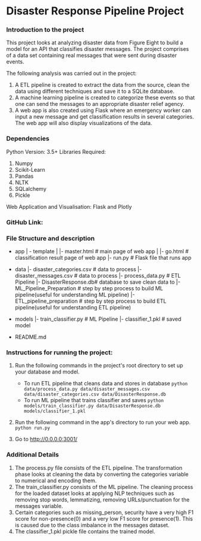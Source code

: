 # Disaster Response Pipeline Project

### Introduction to the project

This project looks at analyzing disaster data from Figure Eight to build a model for an API that classifies disaster messages.
The project comprises of a data set containing real messages that were sent during disaster events. 

The following analysis was carried out in the project:
1) A ETL pipeline is created to extract the data from the source, clean the data using different techniques and save it to a SQLite database.
2) A machine learning pipeline is created to categorize these events so that one can send the messages to an appropriate disaster relief agency.
3) A web app is also created using Flask where an emergency worker can input a new message and get classification results in several categories. The web app will also display visualizations of the data. 

### Dependencies

Python Version: 3.5+
Libraries Required:
1) Numpy
2) Scikit-Learn
3) Pandas 
4) NLTK
5) SQLalchemy
6) Pickle

Web Application and Visualisation: Flask and Plotly

### GitHub Link:


### File Structure and description
- app
| - template
| |- master.html  # main page of web app
| |- go.html  # classification result page of web app
|- run.py  # Flask file that runs app

- data
|- disaster_categories.csv  # data to process 
|- disaster_messages.csv  # data to process
|- process_data.py # ETL Pipeline
|- DisasterResponse.db# database to save clean data to
|- ML_Pipeline_Preparation # step by step process to build ML pipeline(useful for understanding ML pipeline)
|- ETL_pipeline_preparation # step by step process to build ETL pipeline(useful for understanding ETL pipeline)

- models
|- train_classifier.py # ML Pipeline
|- classifier_1.pkl  # saved model 

- README.md


### Instructions for running the project:
1. Run the following commands in the project's root directory to set up your database and model.

    - To run ETL pipeline that cleans data and stores in database
        `python data/process_data.py data/disaster_messages.csv data/disaster_categories.csv data/DisasterResponse.db`
    - To run ML pipeline that trains classifier and saves
        `python models/train_classifier.py data/DisasterResponse.db models/classifier_1.pkl`

2. Run the following command in the app's directory to run your web app.
    `python run.py`

3. Go to http://0.0.0.0:3001/


### Additional Details

1) The process.py file consists of the ETL pipeline. The transformation phase looks at cleaning the data by converting the categories variable to numerical and encoding them.
2) The train_classifier.py consists of the ML pipeline. The cleaning process for the loaded dataset looks at applying NLP techniques such as removing stop words, lemmatizing, removing URLs/punctuation for the messages variable.
3) Certain categories such as missing_person, security have a very high F1 score for non-presence(0) and a very low F1 score for presence(1). This is caused due to the class imbalance in the messages dataset.
4) The classifier_1.pkl pickle file contains the trained model.

